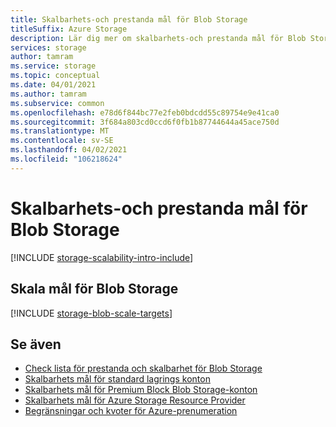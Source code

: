 ```yaml
---
title: Skalbarhets-och prestanda mål för Blob Storage
titleSuffix: Azure Storage
description: Lär dig mer om skalbarhets-och prestanda mål för Blob Storage.
services: storage
author: tamram
ms.service: storage
ms.topic: conceptual
ms.date: 04/01/2021
ms.author: tamram
ms.subservice: common
ms.openlocfilehash: e78d6f844bc77e2feb0bdcdd55c89754e9e41ca0
ms.sourcegitcommit: 3f684a803cd0ccd6f0fb1b87744644a45ace750d
ms.translationtype: MT
ms.contentlocale: sv-SE
ms.lasthandoff: 04/02/2021
ms.locfileid: "106218624"
---
```

# <a name="scalability-and-performance-targets-for-blob-storage"></a>Skalbarhets-och prestanda mål för Blob Storage

[!INCLUDE [storage-scalability-intro-include](../../../includes/storage-scalability-intro-include.md)]

## <a name="scale-targets-for-blob-storage"></a>Skala mål för Blob Storage

[!INCLUDE [storage-blob-scale-targets](../../../includes/storage-blob-scale-targets.md)]

## <a name="see-also"></a>Se även

- [Check lista för prestanda och skalbarhet för Blob Storage](storage-performance-checklist.md)
- [Skalbarhets mål för standard lagrings konton](../common/scalability-targets-standard-account.md)
- [Skalbarhets mål för Premium Block Blob Storage-konton](scalability-targets-premium-block-blobs.md)
- [Skalbarhets mål för Azure Storage Resource Provider](../common/scalability-targets-resource-provider.md)
- [Begränsningar och kvoter för Azure-prenumeration](../../azure-resource-manager/management/azure-subscription-service-limits.md)
